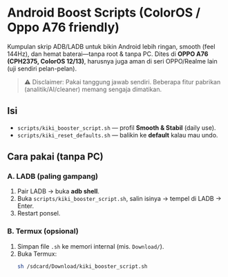 # Android Boost Scripts (ColorOS / Oppo A76 friendly)

Kumpulan skrip ADB/LADB untuk bikin Android lebih ringan, smooth (feel 144Hz), dan hemat baterai—tanpa root & tanpa PC.
Dites di **OPPO A76 (CPH2375, ColorOS 12/13)**, harusnya juga aman di seri OPPO/Realme lain (uji sendiri pelan-pelan).

> ⚠️ Disclaimer: Pakai tanggung jawab sendiri. Beberapa fitur pabrikan (analitik/AI/cleaner) memang sengaja dimatikan.

## Isi
- `scripts/kiki_booster_script.sh` — profil **Smooth & Stabil** (daily use).
- `scripts/kiki_reset_defaults.sh` — balikin ke **default** kalau mau undo.

## Cara pakai (tanpa PC)
### A. LADB (paling gampang)
1. Pair LADB → buka **adb shell**.
2. Buka `scripts/kiki_booster_script.sh`, salin isinya → tempel di LADB → Enter.
3. Restart ponsel.

### B. Termux (opsional)
1. Simpan file `.sh` ke memori internal (mis. `Download/`).
2. Buka Termux:
   ```bash
   sh /sdcard/Download/kiki_booster_script.sh
